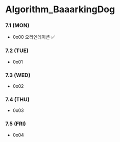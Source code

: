 # Algorithm_BaaarkingDog

### 7.1 (MON)
- 0x00 오리엔테이션 ✅

### 7.2 (TUE)
- 0x01

### 7.3 (WED)
- 0x02 

### 7.4 (THU)
- 0x03

### 7.5 (FRI)
- 0x04
